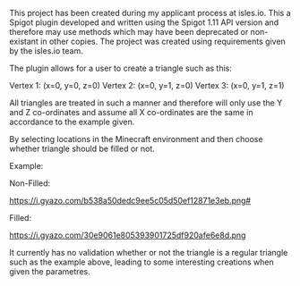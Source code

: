 This project has been created during my applicant process at isles.io. This a Spigot plugin developed and written using the Spigot 1.11 API version and therefore may use methods which may have been deprecated or non-existant in other copies. The project was created using requirements given by the isles.io team.

The plugin allows for a user to create a triangle such as this:

Vertex 1: (x=0, y=0, z=0)
Vertex 2: (x=0, y=1, z=0)
Vertex 3: (x=0, y=1, z=1)

All triangles are treated in such a manner and therefore will only use the Y and Z co-ordinates and assume all X co-ordinates are the same in accordance to the example given.

By selecting locations in the Minecraft environment and then choose whether triangle should be filled or not. 

Example:

Non-Filled:

https://i.gyazo.com/b538a50dedc9ee5c05d50ef12871e3eb.png#

Filled:

https://i.gyazo.com/30e9061e805393901725df920afe6e8d.png

It currently has no validation whether or not the triangle is a regular triangle such as the example above, leading to some interesting creations when given the parametres.
